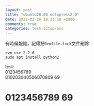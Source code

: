 ```yaml
---
layout: post
title: "ubuntu20.04 octopress2.0"
date: 2022-02-26 18:31:18 +0800
comments: true
categories: tech-octopress
---
```

有時候報錯，記得把`Gemfile.lock`文件刪除  
```
rvm use 2.2.6
sudo apt install python2
```
test:  
0123456789  
010203040506070809 69  
# 0123456789 69
